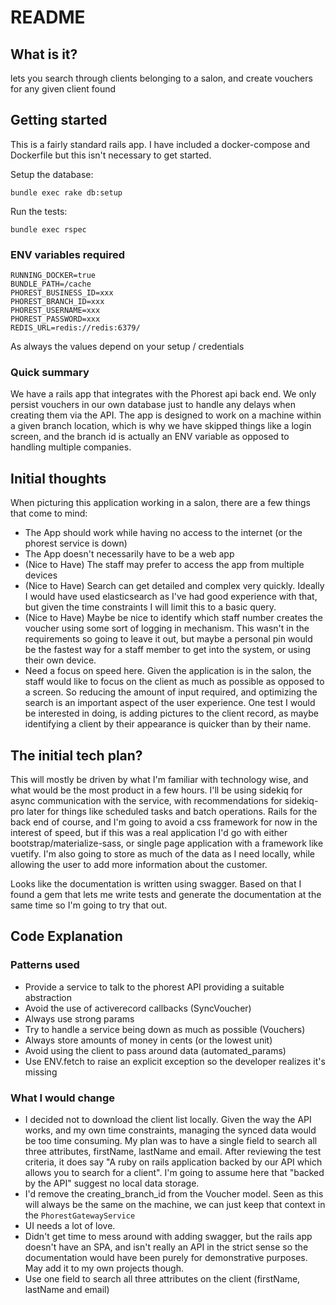 # README

## What is it?

lets you search through clients belonging to a salon, and create vouchers for any given client found

## Getting started

This is a fairly standard rails app. I have included a docker-compose and Dockerfile but this isn't necessary to get started.

Setup the database:

`bundle exec rake db:setup`

Run the tests:

`bundle exec rspec`

### ENV variables required

```
RUNNING_DOCKER=true
BUNDLE_PATH=/cache
PHOREST_BUSINESS_ID=xxx
PHOREST_BRANCH_ID=xxx
PHOREST_USERNAME=xxx
PHOREST_PASSWORD=xxx
REDIS_URL=redis://redis:6379/
```

As always the values depend on your setup / credentials

### Quick summary

We have a rails app that integrates with the Phorest api back end. We only persist vouchers in our own database just to handle any delays when creating them via the API. The app is designed to work on a machine within a given branch location, which is why we have skipped things like a login screen, and the branch id is actually an ENV variable as opposed to handling multiple companies.

## Initial thoughts

When picturing this application working in a salon, there are a few things that come to mind:

- The App should work while having no access to the internet (or the phorest service is down)
- The App doesn't necessarily have to be a web app
-  (Nice to Have) The staff may prefer to access the app from multiple devices
- (Nice to Have) Search can get detailed and complex very quickly. Ideally I would have used elasticsearch as I've had good experience with that, but given the time constraints I will limit this to a basic query.
- (Nice to Have) Maybe be nice to identify which staff number creates the voucher using some sort of logging in mechanism. This wasn't in the requirements so going to leave it out, but maybe a personal pin would be the fastest way for a staff member to get into the system, or using their own device.
- Need a focus on speed here. Given the application is in the salon, the staff would like to focus on the client as much as possible as opposed to a screen. So reducing the amount of input required, and optimizing the search is an important aspect of the user experience. One test I would be interested in doing, is adding pictures to the client record, as maybe identifying a client by their appearance is quicker than by their name.

## The initial tech plan?

This will mostly be driven by what I'm familiar with technology wise, and what would be the most product in a few hours. I'll be using sidekiq for async communication with the service, with recommendations for sidekiq-pro later for things like scheduled tasks and batch operations. Rails for the back end of course, and I'm going to avoid a css framework for now in the interest of speed, but if this was a real application I'd go with either bootstrap/materialize-sass, or single page application with a framework like vuetify. I'm also going to store as much of the data as I need locally, while allowing the user to add more information about the customer.

Looks like the documentation is written using swagger. Based on that I found a gem that lets me write tests and generate the documentation at the same time so I'm going to try that out.

## Code Explanation
### Patterns used
 - Provide a service to talk to the phorest API providing a suitable abstraction
 - Avoid the use of activerecord callbacks (SyncVoucher)
 - Always use strong params
 - Try to handle a service being down as much as possible (Vouchers)
 - Always store amounts of money in cents (or the lowest unit)
 - Avoid using the client to pass around data (automated_params)
 - Use ENV.fetch to raise an explicit exception so the developer realizes it's missing

### What I would change

- I decided not to download the client list locally. Given the way the API works, and my own time constraints, managing the synced data would be too time consuming. My plan was to have a single field to search all three attributes, firstName, lastName and email. After reviewing the test criteria, it does say "A ruby on rails application backed by our API which allows you to search for a client". I'm going to assume here that "backed by the API" suggest no local data storage.
- I'd remove the creating_branch_id from the Voucher model. Seen as this will always be the same on the machine, we can just keep that context in the `PhorestGatewayService`
- UI needs a lot of love.
- Didn't get time to mess around with adding swagger, but the rails app doesn't have an SPA, and isn't really an API in the strict sense so the documentation would have been purely for demonstrative purposes. May add it to my own projects though.
- Use one field to search all three attributes on the client (firstName, lastName and email)
